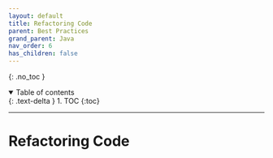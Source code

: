 ```yaml
---
layout: default
title: Refactoring Code
parent: Best Practices
grand_parent: Java
nav_order: 6
has_children: false
---
```


{: .no_toc }

<details open markdown="block">
  <summary>
    Table of contents
  </summary>
  {: .text-delta }
1. TOC
{:toc}
</details>

---

# Refactoring Code